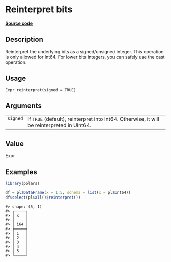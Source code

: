 

# Reinterpret bits

[**Source code**](https://github.com/pola-rs/r-polars/tree/c47431ca69622f79ed7a3f1d7bfee6075ffabfee/R/expr__expr.R#L2177)

## Description

Reinterpret the underlying bits as a signed/unsigned integer. This
operation is only allowed for Int64. For lower bits integers, you can
safely use the cast operation.

## Usage

<pre><code class='language-R'>Expr_reinterpret(signed = TRUE)
</code></pre>

## Arguments

<table>
<tr>
<td style="white-space: nowrap; font-family: monospace; vertical-align: top">
<code id="Expr_reinterpret_:_signed">signed</code>
</td>
<td>
If <code>TRUE</code> (default), reinterpret into Int64. Otherwise, it
will be reinterpreted in UInt64.
</td>
</tr>
</table>

## Value

Expr

## Examples

``` r
library(polars)

df = pl$DataFrame(x = 1:5, schema = list(x = pl$Int64))
df$select(pl$all()$reinterpret())
```

    #> shape: (5, 1)
    #> ┌─────┐
    #> │ x   │
    #> │ --- │
    #> │ i64 │
    #> ╞═════╡
    #> │ 1   │
    #> │ 2   │
    #> │ 3   │
    #> │ 4   │
    #> │ 5   │
    #> └─────┘
